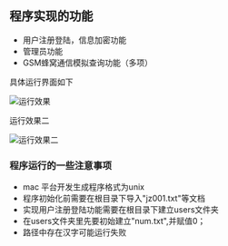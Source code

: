## 程序实现的功能

* 用户注册登陆，信息加密功能
* 管理员功能
* GSM蜂窝通信模拟查询功能（多项）

具体运行界面如下

![运行效果](https://pcsdata.baidu.com/thumbnail/5174fdf77la5eef3687f526bcbeff3f1?fid=1101898660709-16051585-506431609023929&rt=pr&sign=FDTAER-yUdy3dSFZ0SVxtzShv1zcMqd-q6%2B1t5jNc0MGFpHYYzbQdvTALqg%3D&expires=2h&chkv=0&chkbd=0&chkpc=&dp-logid=8661732896320234987&dp-callid=0&time=1678996800&bus_no=26&size=c1600_u1600&quality=100&vuk=-&ft=video)</br>

运行效果二

![运行效果二](https://pcsdata.baidu.com/thumbnail/12e60f556q8c61681c3c088d5f9008bb?fid=1101898660709-16051585-418911364373360&rt=pr&sign=FDTAER-yUdy3dSFZ0SVxtzShv1zcMqd-pOu5e5BSLEr5POvS9%2BB5ZUkChuI%3D&expires=2h&chkv=0&chkbd=0&chkpc=&dp-logid=8661783112195003064&dp-callid=0&time=1678996800&bus_no=26&size=c1600_u1600&quality=100&vuk=-&ft=video)

### 程序运行的一些注意事项

* mac 平台开发生成程序格式为unix
* 程序初始化前需要在根目录下导入"jz001.txt"等文档
* 实现用户注册登陆功能需要在根目录下建立users文件夹
* 在users文件夹里先要初始建立"num.txt",并赋值0；
* 路径中存在汉字可能运行失败

### 